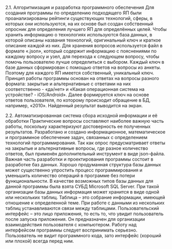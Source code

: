 2.1.	Алгоритмизация и разработка программного обеспечения
Для создания программы по определению подходящего ЯП были проанализированы рейтинги существующих технологий, сферы, в которых они используются, на их основе был создан собственный опросник для определения лучшего ЯП для определённых целей.
Чтобы хранить информацию о технологиях используются база данных, в которой описаны названия технологий, оригинальный ключ и краткое описание каждой из них. Для хранения вопросов используется файл в формате «.json», который содержит информацию с пояснениями по каждому вопросу и узел, для перехода к следующем вопросу, чтобы помочь пользователю лучше определиться с выбором. Каждый ключ в базе данных сформирован с помощью ответов на вопросы из анкеты. Поэтому для каждого ЯП имеется собственный, уникальный ключ.
Принцип работы программы основан на ответах на вопросы разного формата: закрытые и альтернативные с ответами на них соответственно - «да/нет» и «Какая операционная система на устройстве? -  iOS/Android». Далее формируется ключ на основе ответов пользователя, по которому происходит обращение в БД, например, «2010». Найденный результат выводится на экран.



2.2.	Автоматизированная система сбора исходной информации и её обработки
Практические вопросы составляют наиболее важную часть работы, поскольку характеризуют достоверность ее полученных результатов. Разработано и создано информационное, математическое и программное обеспечение задач, связанных с определением технологий программирования. Так как опрос предусматривает ответы на закрытые и альтернативные вопросы, где разное количество ответов, был применён дополнительный инструмент в виде json-файла.
Важная часть разработки и проектирования программы состоит в разработке баз данных. Хорошо продуманная структура базы данных может существенно упростить процесс программирования и уменьшить количество операций в программе без потери функциональности.
В качестве возможных типов базы данных для данной программы была взята СУБД Microsoft SQL Server. При такой организации базы данных информация может хранится в виде одной или нескольких таблиц. Таблица – это собрание информации, имеющей отношение к определенной теме. При работе с данными из нескольких таблиц устанавливаются связи между таблицами.
Пользовательский интерфейс – это лицо приложения, то есть то, что увидит пользователь после запуска приложения. Он предназначен для организации взаимодействия пользователя с компьютером. Работу над интерфейсом программы следует воспринимать серьезно. Пользователь не видит программного кода, зато интерфейс (хороший или плохой) всегда перед ним.

